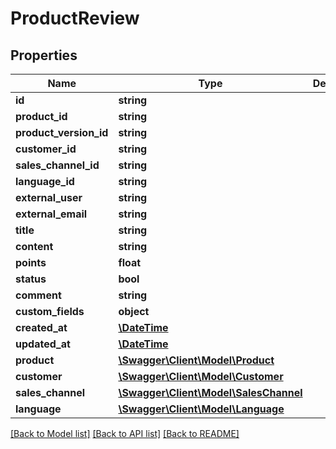 # ProductReview

## Properties
Name | Type | Description | Notes
------------ | ------------- | ------------- | -------------
**id** | **string** |  | [optional] 
**product_id** | **string** |  | 
**product_version_id** | **string** |  | [optional] 
**customer_id** | **string** |  | [optional] 
**sales_channel_id** | **string** |  | 
**language_id** | **string** |  | 
**external_user** | **string** |  | [optional] 
**external_email** | **string** |  | [optional] 
**title** | **string** |  | 
**content** | **string** |  | 
**points** | **float** |  | [optional] 
**status** | **bool** |  | [optional] 
**comment** | **string** |  | [optional] 
**custom_fields** | **object** |  | [optional] 
**created_at** | [**\DateTime**](\DateTime.md) |  | 
**updated_at** | [**\DateTime**](\DateTime.md) |  | [optional] 
**product** | [**\Swagger\Client\Model\Product**](Product.md) |  | [optional] 
**customer** | [**\Swagger\Client\Model\Customer**](Customer.md) |  | [optional] 
**sales_channel** | [**\Swagger\Client\Model\SalesChannel**](SalesChannel.md) |  | [optional] 
**language** | [**\Swagger\Client\Model\Language**](Language.md) |  | [optional] 

[[Back to Model list]](../../README.md#documentation-for-models) [[Back to API list]](../../README.md#documentation-for-api-endpoints) [[Back to README]](../../README.md)

